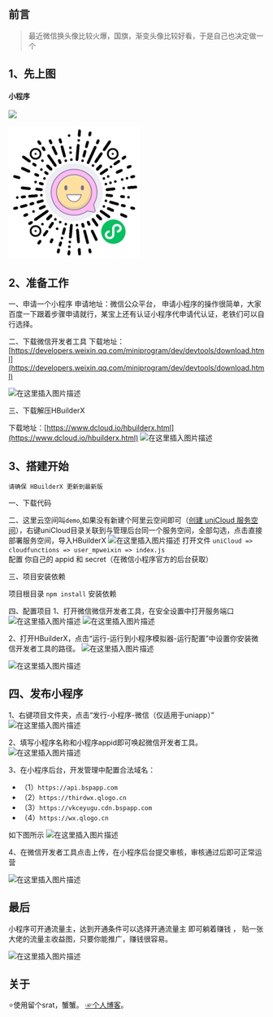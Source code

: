 
##   前言

>最近微信换头像比较火爆，国旗，渐变头像比较好看，于是自己也决定做一个


##  1、先上图


####  小程序
<img src="https://img-blog.csdnimg.cn/61f4ba79594542dd8f523a481f3672ae.jpg"   width="600px" />

![小程序预览地址](./demo.jpg)


## 2、准备工作

一、申请一个小程序
申请地址：微信公众平台，
申请小程序的操作很简单，大家百度一下跟着步骤申请就行，某宝上还有认证小程序代申请代认证，老铁们可以自行选择。

二、下载微信开发者工具
下载地址：[https://developers.weixin.qq.com/miniprogram/dev/devtools/download.html](https://developers.weixin.qq.com/miniprogram/dev/devtools/download.html)

![在这里插入图片描述](https://img-blog.csdnimg.cn/20210131164157184.png?x-oss-process=,type_ZmFuZ3poZW5naGVpdGk,shadow_10,text_aHR0cHM6Ly9ibG9nLmNzZG4ubmV0L3FxXzMyMzQwODc3,size_16,color_FFFFFF,t_70#pic_center)

三、下载解压HBuilderX

下载地址：[https://www.dcloud.io/hbuilderx.html](https://www.dcloud.io/hbuilderx.html)
![在这里插入图片描述](https://img-blog.csdnimg.cn/20210131164122814.png?x-oss-process=,type_ZmFuZ3poZW5naGVpdGk,shadow_10,text_aHR0cHM6Ly9ibG9nLmNzZG4ubmV0L3FxXzMyMzQwODc3,size_16,color_FFFFFF,t_70#pic_center)



## 3、搭建开始
`请确保 HBuilderX 更新到最新版`


一、下载代码


二、这里云空间叫`demo`,如果没有新建个阿里云空间即可（[创建 uniCloud 服务空间](https://uniapp.dcloud.io/uniCloud/quickstart?id=%e5%88%9b%e5%bb%ba%e5%92%8c%e7%bb%91%e5%ae%9a%e6%9c%8d%e5%8a%a1%e7%a9%ba%e9%97%b4)），右键uniCloud目录关联到与管理后台同一个服务空间，全部勾选，点击直接部署服务空间，导入HBuilderX 
![在这里插入图片描述](https://img-blog.csdnimg.cn/937a454e3b3d43d4b59ee2cdf6e29253.png?x-oss-process=,type_ZHJvaWRzYW5zZmFsbGJhY2s,shadow_50,text_Q1NETiBA5LiA5Liq5a2X5bCx5piv5bmy,size_20,color_FFFFFF,t_70,g_se,x_16#pic_center)
打开文件 `uniCloud => cloudfunctions => user_mpweixin => index.js`  
配置 你自己的 appid 和 secret（在微信小程序官方的后台获取）

三、项目安装依赖

项目根目录 `npm install` 安装依赖


四、配置项目
1、打开微信微信开发者工具，在安全设置中打开服务端口
![在这里插入图片描述](https://img-blog.csdnimg.cn/2021013117151419.png?x-oss-process=,type_ZmFuZ3poZW5naGVpdGk,shadow_10,text_aHR0cHM6Ly9ibG9nLmNzZG4ubmV0L3FxXzMyMzQwODc3,size_16,color_FFFFFF,t_70#pic_center)
![在这里插入图片描述](https://img-blog.csdnimg.cn/20210131171524170.png#pic_center)

2、打开HBuilderX，点击“运行-运行到小程序模拟器-运行配置”中设置你安装微信开发者工具的路径。
![在这里插入图片描述](https://img-blog.csdnimg.cn/20210131171947775.png?x-oss-process=,type_ZmFuZ3poZW5naGVpdGk,shadow_10,text_aHR0cHM6Ly9ibG9nLmNzZG4ubmV0L3FxXzMyMzQwODc3,size_16,color_FFFFFF,t_70#pic_center)

![在这里插入图片描述](https://img-blog.csdnimg.cn/20210131171956811.png?x-oss-process=,type_ZmFuZ3poZW5naGVpdGk,shadow_10,text_aHR0cHM6Ly9ibG9nLmNzZG4ubmV0L3FxXzMyMzQwODc3,size_16,color_FFFFFF,t_70#pic_center)
## 四、发布小程序
1、右键项目文件夹，点击“发行-小程序-微信（仅适用于uniapp）”
![在这里插入图片描述](https://img-blog.csdnimg.cn/20210131172532426.png?x-oss-process=,type_ZmFuZ3poZW5naGVpdGk,shadow_10,text_aHR0cHM6Ly9ibG9nLmNzZG4ubmV0L3FxXzMyMzQwODc3,size_16,color_FFFFFF,t_70#pic_center)

2、填写小程序名称和小程序appid即可唤起微信开发者工具。
![在这里插入图片描述](https://img-blog.csdnimg.cn/20210131172604321.png?x-oss-process=,type_ZmFuZ3poZW5naGVpdGk,shadow_10,text_aHR0cHM6Ly9ibG9nLmNzZG4ubmV0L3FxXzMyMzQwODc3,size_16,color_FFFFFF,t_70#pic_center)


3、在小程序后台，开发管理中配置合法域名：
- （1）`https://api.bspapp.com `
- （2）`https://thirdwx.qlogo.cn` 
- （3）`https://vkceyugu.cdn.bspapp.com` 
- （4）`https://wx.qlogo.cn`

 如下图所示 
![在这里插入图片描述](https://img-blog.csdnimg.cn/c204b5812896422ba832a69954b2c50c.png?x-oss-process=,type_d3F5LXplbmhlaQ,shadow_50,text_Q1NETiBA44CK5oqA5pyv6LWa5a6i5ZCn44CL,size_13,color_FFFFFF,t_70,g_se,x_16#pic_center)

4、在微信开发者工具点击上传，在小程序后台提交审核，审核通过后即可正常运营


![在这里插入图片描述](https://img-blog.csdnimg.cn/4d2e28513f9c48dfbef64d78cf42c789.png?x-oss-process=,type_d3F5LXplbmhlaQ,shadow_50,text_Q1NETiBA44CK5oqA5pyv6LWa5a6i5ZCn44CL,size_20,color_FFFFFF,t_70,g_se,x_16#pic_center)

 
 ## 最后
 小程序可开通流量主，达到开通条件可以选择开通流量主 即可躺着赚钱 ，
 贴一张大佬的流量主收益图，只要你能推广，赚钱很容易。

![在这里插入图片描述](https://img-blog.csdnimg.cn/c2e1226d357a40f0bfc5e3f4fc486bd3.jpg?x-oss-process=,type_d3F5LXplbmhlaQ,shadow_50,text_Q1NETiBA44CK5oqA5pyv6LWa5a6i5ZCn44CL,size_20,color_FFFFFF,t_70,g_se,x_16#pic_center)

## 关于
⭐使用留个srat，蟹蟹。
[☞个人博客](http://www.wdxdd.top/)。

